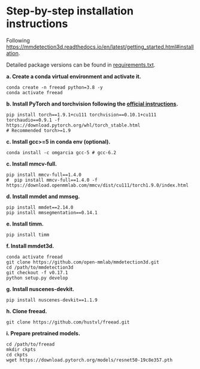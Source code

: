 # Step-by-step installation instructions

Following https://mmdetection3d.readthedocs.io/en/latest/getting_started.html#installation.

Detailed package versions can be found in [requirements.txt](../requirements.txt).



**a. Create a conda virtual environment and activate it.**
```shell
conda create -n freead python=3.8 -y
conda activate freead
```

**b. Install PyTorch and torchvision following the [official instructions](https://pytorch.org/).**
```shell
pip install torch==1.9.1+cu111 torchvision==0.10.1+cu111 torchaudio==0.9.1 -f https://download.pytorch.org/whl/torch_stable.html
# Recommended torch>=1.9
```

**c. Install gcc>=5 in conda env (optional).**
```shell
conda install -c omgarcia gcc-5 # gcc-6.2
```

**c. Install mmcv-full.**
```shell
pip install mmcv-full==1.4.0
#  pip install mmcv-full==1.4.0 -f https://download.openmmlab.com/mmcv/dist/cu111/torch1.9.0/index.html
```

**d. Install mmdet and mmseg.**
```shell
pip install mmdet==2.14.0
pip install mmsegmentation==0.14.1
```

**e. Install timm.**
```shell
pip install timm
```

**f. Install mmdet3d.**
```shell
conda activate freead
git clone https://github.com/open-mmlab/mmdetection3d.git
cd /path/to/mmdetection3d
git checkout -f v0.17.1
python setup.py develop
```

**g. Install nuscenes-devkit.**
```shell
pip install nuscenes-devkit==1.1.9
```

**h. Clone freead.**
```shell
git clone https://github.com/hustvl/freead.git
```

**i. Prepare pretrained models.**
```shell
cd /path/to/freead
mkdir ckpts
cd ckpts 
wget https://download.pytorch.org/models/resnet50-19c8e357.pth
```
